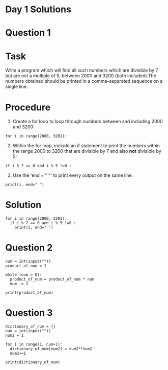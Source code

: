 # Day 1 Solutions

# Question 1

# Task
Write a program which will find all such numbers which are divisible by 7 but are not a multiple of 5, between 2000 and 3200 (both included).The numbers obtained should be printed in a comma-separated sequence on a single line. <br>

# Procedure
1. Create a for loop to loop through numbers between and including 2000 and 3200:
```
for i in range(2000, 3201):
```

2. Within the for loop, include an if statement to print the numbers within the range 2000 to 3200 that are divisible by 7 and also **not** divisible by 5:
```
if i % 7 == 0 and i % 5 !=0 :
```

3. Use the 'end = " "' to print every output on the same line:
```
print(i, end=" ")
```

# Solution
```
for i in range(2000, 3201):
  if i % 7 == 0 and i % 5 !=0 :
    print(i, end=" ")
``` 
   
# Question 2
```
num = int(input(""))
product_of_num = 1

while (num > 0): 
  product_of_num = product_of_num * num 
  num -= 1 

print(product_of_num)
```

# Question 3
```
dictionary_of_num = {} 
num = int(input("")) 
num2 = 1

for i in range(1, num+1): 
  dictionary_of_num[num2] = num2**num2 
  num2+=1 

print(dictionary_of_num) 
```
